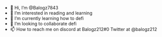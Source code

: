 - 👋 Hi, I’m @Balogz7843
- 👀 I’m interested in reading and learning
- 🌱 I’m currently learning how to defi
- 💞️ I’m looking to collaborate defi
- 📫 How to reach me on discord at Balogz212#0 Twitter at @balogz212 

<!---
Balogz7843/Balogz7843 is a ✨ special ✨ repository because its `README.md` (this file) appears on your GitHub profile.
You can click the Preview link to take a look at your changes.
--->
